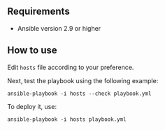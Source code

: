 Requirements
------------

- Ansible version 2.9 or higher

How to use
----------------

Edit `hosts` file according to your preference.

Next, test the playbook using the following example:

    ansible-playbook -i hosts --check playbook.yml

To deploy it, use:

    ansible-playbook -i hosts playbook.yml
